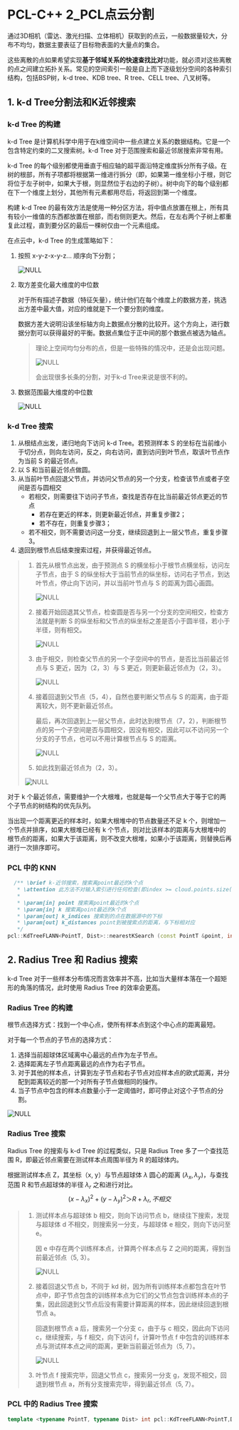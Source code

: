 # PCL-C++ 2_PCL点云分割

通过3D相机（雷达、激光扫描、立体相机）获取到的点云，一般数据量较大，分布不均匀，数据主要表征了目标物表面的大量点的集合。

这些离散的点如果希望实现**基于邻域关系的快速查找比对**功能，就必须对这些离散的点之间建立拓扑关系。常见的空间索引一般是自上而下逐级划分空间的各种索引结构，包括BSP树，k-d tree、KDB tree、R tree、CELL tree、八叉树等。

## 1. k-d Tree分割法和K近邻搜索

### k-d Tree 的构建

k-d Tree 是计算机科学中用于在k维空间中一些点建立关系的数据结构。它是一个包含特定约束的二叉搜索树。k-d Tree 对于范围搜索和最近邻居搜索非常有用。

k-d Tree 的每个级别都使用垂直于相应轴的超平面沿特定维度拆分所有子级。在树的根部，所有子项都将根据第一维进行拆分（即，如果第一维坐标小于根，则它将位于左子树中，如果大于根，则显然位于右边的子树）。树中向下的每个级别都在下一个维度上划分，其他所有元素都用尽后，将返回到第一个维度。

构建 k-d Tree 的最有效方法是使用一种分区方法，将中值点放置在根上，所有具有较小一维值的东西都放置在根部，而右侧则更大。然后，在左右两个子树上都重复此过程，直到要分区的最后一棵树仅由一个元素组成。

在点云中，k-d Tree 的生成策略如下：

1. 按照 x-y-z-x-y-z... 顺序向下分割；

   ![NULL](./assets/picture_1.jpg)

2. 取方差变化最大维度的中位数

   对于所有描述子数据（特征矢量），统计他们在每个维度上的数据方差，挑选出方差中最大值，对应的维就是下一个要分割的维度。

   数据方差大说明沿该坐标轴方向上数据点分散的比较开。这个方向上，进行数据分割可以获得最好的平衡。数据点集位于正中间的那个数据点被选为轴点。

   > 理论上空间均匀分布的点，但是一些特殊的情况中，还是会出现问题。
   >
   > ![NULL](./assets/picture_2.jpg)
   >
   > 会出现很多长条的分割，对于k-d Tree来说是很不利的。

3. 数据范围最大维度的中位数

   ![NULL](./assets/picture_3.jpg)

### k-d Tree 搜索

1. 从根结点出发，递归地向下访问 k-d Tree。若预测样本 S 的坐标在当前维小于切分点，则向左访问，反之，向右访问，直到访问到叶节点，取该叶节点作为当前 S 的最近邻点。
2. 以 S 和当前最近邻点做圆。
3. 从当前叶节点回退父节点，并访问父节点的另一个分支，检查该节点或者子空间是否与圆相交
	- 若相交，则需要往下访问子节点，查找是否存在比当前最近邻点更近的节点
		- 若存在更近的样本，则更新最近邻点，并重复步骤2；
		- 若不存在，则重复步骤3；
	- 若不相交，则不需要访问这一分支，继续回退到上一层父节点，重复步骤3。
4. 退回到根节点后结束搜索过程，并获得最近邻点。

> 1. 首先从根节点出发，由于预测点 S 的横坐标小于根节点横坐标，访问左子节点，由于 S 的纵坐标大于当前节点的纵坐标，访问右子节点，到达叶节点，停止向下访问，并以当前叶节点与 S 的距离为圆心画圆。
>
>    ![NULL](./assets/picture_4.jpg)
>
> 2. 接着开始回退其父节点，检查圆是否与另一个分支的空间相交，检查方法就是判断 S 的纵坐标和父节点的纵坐标之差是否小于圆半径，若小于半径，则有相交。
>
>    ![NULL](./assets/picture_5.jpg)
>
> 3. 由于相交，则检查父节点的另一个子空间中的节点，是否比当前最近邻点与 S 更近，因为（2，3）与 S 更近，则更新最近邻点为（2，3）。
>
>    ![NULL](./assets/picture_6.jpg)
>
> 4. 接着回退到父节点（5，4），自然也要判断父节点与 S 的距离，由于距离较大，则不更新最近邻点。
>
>    最后，再次回退到上一层父节点，此时达到根节点（7，2），判断根节点的另一个子空间是否与圆相交，因没有相交，因此可以不访问另一个分支的子节点，也可以不用计算根节点与 S 的距离。
>
>    ![NULL](./assets/picture_7.jpg)
>
> 5. 如此找到最近邻点为（2，3）。
>
> ![NULL](./assets/picture_8.gif)

对于 k 个最近邻点，需要维护一个大根堆，也就是每一个父节点大于等于它的两个子节点的树结构的优先队列。

当出现一个距离更近的样本时，如果大根堆中的节点数量还不足 k 个，则增加一个节点并排序，如果大根堆已经有 k 个节点，则对比该样本的距离与大根堆中的根节点的距离，如果大于该距离，则不改变大根堆，如果小于该距离，则替换后再进行一次排序即可。

### PCL 中的 KNN

```c++
  /** \brief k-近邻搜索，搜索离point最近的k个点
   * \attention 此方法不对输入索引进行任何检查(即index >= cloud.points.size() || index < 0)，并假定是有效(即有限)数据。
   *
   * \param[in] point 搜索离point最近的k个点
   * \param[in] k 搜索离point最近的k个点
   * \param[out] k_indices 搜索到的点在数据源中的下标 
   * \param[out] k_distances point到被搜索点的距离，与下标相对应
   */
pcl::KdTreeFLANN<PointT, Dist>::nearestKSearch (const PointT &point, int k, std::vector<int> &k_indices, std::vector<float> &k_distances) const;
```

## 2. Radius Tree 和 Radius 搜索

k-d Tree 对于一些样本分布情况而言效率并不高，比如当大量样本落在一个超矩形的角落的情况，此时使用 Radius Tree 的效率会更高。

### Radius Tree 的构建

根节点选择方式：找到一个中心点，使所有样本点到这个中心点的距离最短。

对于每一个节点的子节点的选择方式：

1. 选择当前超球体区域离中心最远的点作为左子节点。
2. 选择距离左子节点距离最远的点作为右子节点。
3. 对于其他的样本点，计算到左子节点和右子节点对应样本点的欧式距离，并分配到距离较近的那一个对所有子节点做相同的操作。
4. 当子节点中包含的样本点数量小于一定阈值时，即可停止对这个子节点的分割。

![NULL](./assets/picture_9.gif)

### Radius Tree 搜索

 Radius Tree 的搜索与 k-d Tree 的过程类似，只是 Radius Tree 多了一个查找范围 R，即最近邻点需要在测试样本点周围半径为 R 的超球体内。

根据测试样本点 Z，其坐标（x, y）与节点超球体 $λ$ 圆心的距离 $(λ_x, λ_y)$，与查找范围 R 和节点超球体的半径 $λ_r$ 之和进行对比。
$$
(x-λ_x)^2 + (y-λ_y)^2 ＞ R + λ_r ,不相交
$$

> 1. 测试样本点与超球体 b 相交，则向下访问节点 b，继续往下搜索，发现与超球体 d 不相交，则搜索另一分支，与超球体 e 相交，则向下访问至 e。
>
>    因 e 中存在两个训练样本点，计算两个样本点与 Z 之间的距离，得到当前最近邻点（5, 3）。
>
>    ![NULL](./assets/picture_10.jpg)
>
> 2. 接着回退父节点 b，不同于 kd 树，因为所有训练样本点都包含在叶节点中，即子节点包含的训练样本点为它们的父节点包含训练样本点的子集，因此回退到父节点后没有需要计算距离的样本，因此继续回退到根节点 a。
>
>    回退到根节点 a 后，搜索另一个分支 c，由于与 c 相交，因此向下访问 c，继续搜索，与 f 相交，向下访问 f，计算叶节点 f 中包含的训练样本点与测试样本点之间的距离，更新当前最近邻点为（5, 7）。
>
>    ![NULL](./assets/picture_11.jpg)
>
> 3. 叶节点 f 搜索完毕，回退父节点 c，搜索另一分支 g，发现不相交，回退到根节点 a，所有分支搜索完毕，得到最近邻点（5, 7）。

### PCL 中的 Radius Tree 搜索

```c++
template <typename PointT, typename Dist> int pcl::KdTreeFLANN<PointT,Dist>::radiusSearch (const PointT &point, double radius, std::vector<int> &k_indices,std::vector<float> &k_sqr_dists,unsigned int max_nn) const;
```

